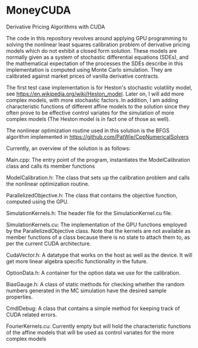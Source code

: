 # MoneyCUDA
Derivative Pricing Algorithms with CUDA

The code in this repository revolves around applying GPU programming to solving the nonlinear least squares calibration problem
of derivative pricing models which do not exhibit a closed form solution. These models are normally given as a system of stochastic
differential equations (SDEs), and the mathematical expectation of the processes the SDEs describe in this implementation is computed 
using Monte Carlo simulation. They are calibrated against market prices of vanilla derivative contracts.

The first test case implementation is for Heston's stochastic volatility model, see https://en.wikipedia.org/wiki/Heston_model. Later on,
I will add more complex models, with more stochastic factors. In addition, I am adding characteristic functions of different affine 
models to the solution since they often prove to be effective control variates for the simulation of more complex models (The 
Heston model is in fact one of those as well).

The nonlinear optimization routine used in this solution is the BFGS algorithm implemented in https://github.com/PatWie/CppNumericalSolvers

Currently, an overview of the solution is as follows:

Main.cpp: The entry point of the program, instantiates the ModelCalibration class and calls its member functions

ModelCalibration.h: The class that sets up the calibration problem and calls the nonlinear optimization routine.

ParallelizedObjective.h: The class that contains the objective function, computed using the GPU.

SimulationKernels.h: The header file for the SimulationKernel.cu file. 

SimulationKernels.cu: The implementation of the GPU functions employed by the ParallelizedObjective class. Note that the kernels are not
available as member functions of a class because there is no state to attach them to, as per the current CUDA architecture.

CudaVector.h: A datatype that works on the host as well as the device. It will get more linear algebra specific functionality 
in the future.

OptionData.h: A container for the option data we use for the calibration.

BiasGauge.h: A class of static methods for checking whether the random numbers generated in the MC simulation have the desired 
sample properties.

CmdlDebug: A class that contains a simple method for keeping track of CUDA related errors.

FourierKernels.cu: Currently empty but will hold the characteristic functions of the affine models that will be used as control variates
for the more complex models

